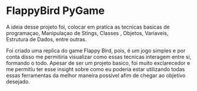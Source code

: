 # FlappyBird PyGame

A ideia desse projeto foi, colocar em pratica as tecnicas basicas de programaçao, Manipulaçao de Stings, Classes , Objetos, Variaveis, Estrutura de Dados, entre outras.

Foi criado uma replica do game Flappy Bird, pois, é um jogo simples e por conta disso me permitiria visualizar como essas tecnicas interagem entre si, formando o todo. Apesar de ser um projeto basico, foi muito exclarecedor e me permitiu ter esse insight sobre como eu poderia estar utilizando todas essas ferramentas da melhor maneira possivel afim de chegar ao objetivo desejado.
